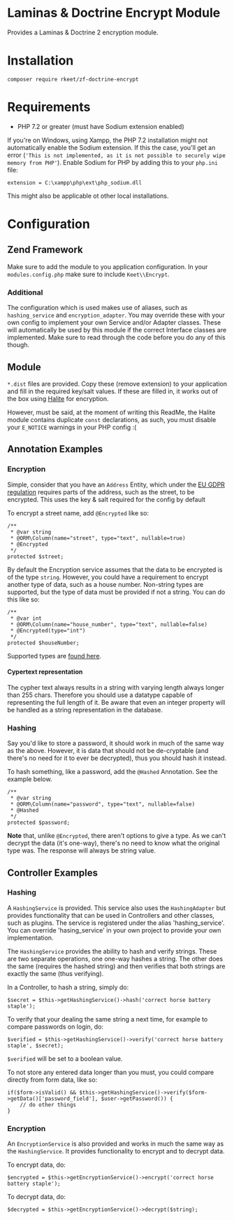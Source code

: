 # Laminas & Doctrine Encrypt Module

Provides a Laminas & Doctrine 2 encryption module.

# Installation

    composer require rkeet/zf-doctrine-encrypt
    
# Requirements

 * PHP 7.2 or greater (must have Sodium extension enabled)
 
If you're on Windows, using Xampp, the PHP 7.2 installation might not automatically enable the Sodium extension. If this
the case, you'll get an error (`'This is not implemented, as it is not possible to securely wipe memory from PHP'`). 
Enable Sodium for PHP by adding this to your `php.ini` file:

    extension = C:\xampp\php\ext\php_sodium.dll

This might also be applicable ot other local installations.  

# Configuration

## Zend Framework

Make sure to add the module to you application configuration. In your `modules.config.php` make sure to include 
`Keet\\Encrypt`.

### Additional

The configuration which is used makes use of aliases, such as `hashing_service` and `encryption_adapter`. You may override these with your own config to implement your own Service and/or Adapter classes. These will automatically be used by this module if the correct Interface classes are implemented. Make sure to read through the code before you do any of this though.

## Module

`*.dist` files are provided. Copy these (remove extension) to your application and fill in the required key/salt values. 
If these are filled in, it works out of the box using [Halite](https://github.com/paragonie/halite) for encryption. 

However, must be said, at the moment of writing this ReadMe, the Halite module contains duplicate `const` declarations,
as such, you must disable your `E_NOTICE` warnings in your PHP config :(

## Annotation Examples

### Encryption

Simple, consider that you have an `Address` Entity, which under the [EU GDPR regulation](https://www.eugdpr.org/)
requires parts of the address, such as the street, to be encrypted. This uses the key & salt required for the config
by default

To encrypt a street name, add `@Encrypted` like so: 

    /**
     * @var string
     * @ORM\Column(name="street", type="text", nullable=true)
     * @Encrypted
     */
    protected $street;
    
By default the Encryption service assumes that the data to be encrypted is of the type `string`. However, you could have
a requirement to encrypt another type of data, such as a house number. Non-string types are supported, but the type of data
must be provided if not a string. You can do this like so:

    /**
     * @var int
     * @ORM\Column(name="house_number", type="text", nullable=false)
     * @Encrypted(type="int")
     */
    protected $houseNumber;
    
Supported types are [found here](http://php.net/settype).

#### Cypertext representation
The cypher text always results in a string with varying length always longer than 255 chars.
Therefore you should use a datatype capable of representing the full length of it. 
Be aware that even an integer property will be handled as a string representation in the database.

### Hashing

Say you'd like to store a password, it should work in much of the same way as the above. However, it is data that should
not be de-cryptable (and there's no need for it to ever be decrypted), thus you should hash it instead.

To hash something, like a password, add the `@Hashed` Annotation. See the example below.

    /**
     * @var string
     * @ORM\Column(name="password", type="text", nullable=false)
     * @Hashed
     */
    protected $password;
    
**Note** that, unlike `@Encrypted`, there aren't options to give a type. As we can't decrypt the data (it's one-way), 
there's no need to know what the original type was. The response will always be string value.

## Controller Examples

### Hashing

A `HashingService` is provided. This service also uses the `HashingAdapter` but provides functionality that 
can be used in Controllers and other classes, such as plugins. The service is registered under the alias 'hashing_service'.
You can override 'hasing_service' in your own project to provide your own implementation. 

The `HashingService` provides the ability to hash and verify strings. These are two separate operations, one one-way 
hashes a string. The other does the same (requires the hashed string) and then verifies that both strings are 
exactly the same (thus verifying).

In a Controller, to hash a string, simply do:

    $secret = $this->getHashingService()->hash('correct horse battery staple');
    
To verify that your dealing the same string a next time, for example to compare passwords on login, do:

    $verified = $this->getHashingService()->verify('correct horse battery staple', $secret);
    
`$verified` will be set to a boolean value. 

To not store any entered data longer than you must, you could compare directly from form data, like so:

    if($form->isValid() && $this->getHashingService()->verify($form->getData()['password_field'], $user->getPassword()) {
        // do other things
    }
 
### Encryption
 
An `EncryptionService` is also provided and works in much the same way as the `HashingService`. It provides functionality to encrypt and to decrypt data. 

To encrypt data, do:

    $encrypted = $this->getEncryptionService()->encrypt('correct horse battery staple');
    
To decrypt data, do: 

    $decrypted = $this->getEncryptionService()->decrypt($string);
